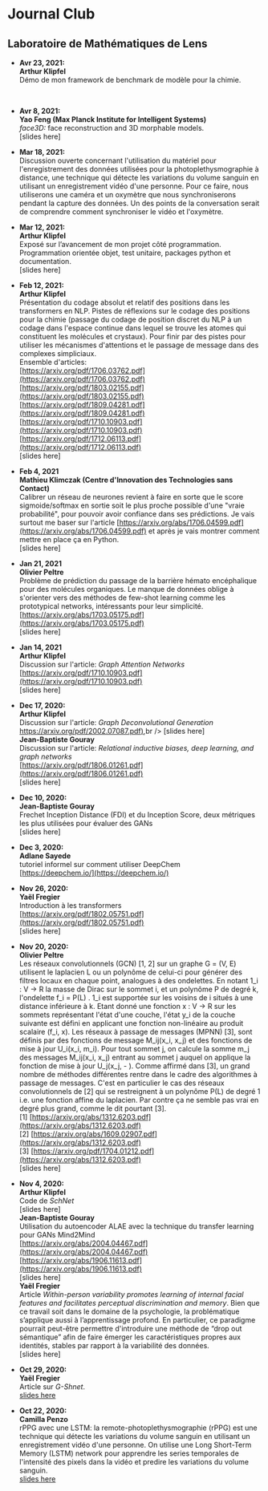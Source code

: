# Journal Club 
## Laboratoire de Mathématiques de Lens

- **Avr 23, 2021:**<br />
**Arthur Klipfel**<br />
Démo de mon framework de benchmark de modèle pour la chimie.<br />
<br />

- **Avr 8, 2021:**<br />
**Yao Feng (Max Planck Institute for Intelligent Systems)**<br />
*face3D:* face reconstruction and 3D morphable models.<br />
[slides here]<br />

- **Mar 18, 2021:**<br />
Discussion ouverte concernant l'utilisation du matériel pour l'enregistrement des données utilisées pour la photoplethysmographie à distance, une technique qui détecte les variations du volume sanguin en utilisant un enregistrement vidéo d'une personne. Pour ce faire, nous utiliserons une caméra et un oxymètre que nous synchroniserons pendant la capture des données. Un des points de la conversation serait de comprendre comment synchroniser le vidéo et l'oxymètre. <br />

- **Mar 12, 2021:**<br />
**Arthur Klipfel**<br />
Exposé sur l’avancement de mon projet côté programmation. Programmation orientée objet, test unitaire, packages python et documentation.<br />
[slides here]<br />

- **Feb 12, 2021:**<br />
**Arthur Klipfel**<br />
Présentation du codage absolut et relatif des positions dans les transformers en NLP. Pistes de réflexions sur le codage des positions pour la chimie (passage du codage de position discret du NLP à un codage dans l'espace continue dans lequel se trouve les atomes qui constituent les molécules et crystaux). Pour finir par des pistes pour utiliser les mécanismes d'attentions et le passage de message dans des complexes simpliciaux.<br />
Ensemble d'articles:<br />
[https://arxiv.org/pdf/1706.03762.pdf](https://arxiv.org/pdf/1706.03762.pdf)<br />
[https://arxiv.org/pdf/1803.02155.pdf](https://arxiv.org/pdf/1803.02155.pdf)<br />
[https://arxiv.org/pdf/1809.04281.pdf](https://arxiv.org/pdf/1809.04281.pdf)<br />
[https://arxiv.org/pdf/1710.10903.pdf](https://arxiv.org/pdf/1710.10903.pdf)<br />
[https://arxiv.org/pdf/1712.06113.pdf](https://arxiv.org/pdf/1712.06113.pdf)<br />
[slides here]<br />

- **Feb 4, 2021**<br />
**Mathieu Klimczak (Centre d'Innovation des Technologies sans Contact)**<br />
Calibrer un réseau de neurones revient à faire en sorte que le score sigmoide/softmax en sortie soit le plus proche possible d'une "vraie probabilité", pour pouvoir avoir confiance dans ses prédictions. Je vais surtout me baser sur l'article [https://arxiv.org/abs/1706.04599.pdf](https://arxiv.org/abs/1706.04599.pdf) et après je vais montrer comment mettre en place ça en Python.<br />
[slides here]<br />

- **Jan 21, 2021**<br />
**Olivier Peltre** <br />
Problème de prédiction du passage de la barrière hémato encéphalique pour des molécules organiques. Le manque de données oblige à s'orienter vers des méthodes de few-shot learning comme les prototypical networks, intéressants pour leur simplicité. <br />
[https://arxiv.org/abs/1703.05175.pdf](https://arxiv.org/abs/1703.05175.pdf)<br />
[slides here]<br />

- **Jan 14, 2021**<br />
**Arthur Klipfel** <br />
Discussion sur l'article: *Graph Attention Networks* <br />
[https://arxiv.org/pdf/1710.10903.pdf](https://arxiv.org/pdf/1710.10903.pdf) <br />
[slides here]<br />

- **Dec 17, 2020:** <br />
**Arthur Klipfel** <br />
Discussion sur l'article: *Graph Deconvolutional Generation*<br />
[https://arxiv.org/pdf/2002.07087.pdf)](https://arxiv.org/pdf/2002.07087.pdf),br />
[slides here]<br />
**Jean-Baptiste Gouray** <br />
Discussion sur l'article: *Relational inductive biases, deep learning, and graph networks* <br />
[https://arxiv.org/pdf/1806.01261.pdf](https://arxiv.org/pdf/1806.01261.pdf)<br />
[slides here]<br />

- **Dec 10, 2020:** <br />
**Jean-Baptiste Gouray** <br />
Frechet Inception Distance (FDI) et du Inception Score, deux métriques les plus utilisées pour évaluer des GANs <br />
[slides here]<br />

- **Dec 3, 2020:** <br />
**Adlane Sayede** <br />
tutoriel informel sur comment utiliser DeepChem<br />
[https://deepchem.io/](https://deepchem.io/)<br />

- **Nov 26, 2020:** <br />
**Yaël Fregier** <br />
Introduction à les transformers <br />
[https://arxiv.org/pdf/1802.05751.pdf](https://arxiv.org/pdf/1802.05751.pdf)<br />
[slides here]<br />

- **Nov 20, 2020:** <br />
**Olivier Peltre** <br />
Les réseaux convolutionnels (GCN) [1, 2] sur un graphe G = (V, E) utilisent le laplacien L ou un polynôme de celui-ci pour générer des filtres locaux en chaque point, analogues à des ondelettes. En notant 1_i : V -> R la masse de Dirac sur le sommet i, et un polynôme P de degré k, l'ondelette f_i = P(L) . 1_i est supportée sur les voisins de i situés à une distance inférieure à k. Etant donné une fonction x : V -> R sur les sommets représentant l'état d'une couche, l'état y_i de la couche suivante est défini en applicant une fonction non-linéaire au produit scalaire (f_i, x). Les réseaux à passage de messages (MPNN) [3], sont définis par des fonctions de message M_ij(x_i, x_j) et des fonctions de mise à jour U_i(x_i, m_i). Pour tout sommet j, on calcule la somme m_j des messages M_ij(x_i, x_j) entrant au sommet j auquel on applique la fonction de mise à jour U_j(x_j, - ).   Comme affirmé dans [3], un grand nombre de méthodes différentes rentre dans le cadre des algorithmes à passage de messages. C'est en particulier le cas des réseaux convolutionnels de [2] qui se restreignent à un polynôme P(L) de degré 1 i.e. une fonction affine du laplacien. Par contre ça ne semble pas vrai en degré plus grand, comme le dit pourtant [3].<br />
[1] [https://arxiv.org/abs/1312.6203.pdf](https://arxiv.org/abs/1312.6203.pdf)<br />
[2] [https://arxiv.org/abs/1609.02907.pdf](https://arxiv.org/abs/1312.6203.pdf)<br />
[3] [https://arxiv.org/pdf/1704.01212.pdf](https://arxiv.org/abs/1312.6203.pdf)<br />
[slides here]<br />

- **Nov 4, 2020:** <br />
**Arthur Klipfel** <br />
Code de *SchNet*<br />
[slides here]<br />
**Jean-Baptiste Gouray** <br />
Utilisation du autoencoder ALAE avec la technique du transfer learning pour GANs Mind2Mind <br />
[https://arxiv.org/abs/2004.04467.pdf](https://arxiv.org/abs/2004.04467.pdf)<br />
[https://arxiv.org/abs/1906.11613.pdf](https://arxiv.org/abs/1906.11613.pdf)<br />
[slides here]<br />
**Yaël Fregier**<br />
Article *Within-person variability promotes learning of internal facial features and facilitates perceptual discrimination and memory*. Bien que ce travail soit dans le domaine de la psychologie, la problématique s’applique aussi à l’apprentissage profond. En particulier, ce paradigme pourrait peut-être permettre d'introduire une méthode de “drop out sémantique” afin de faire émerger les caractéristiques propres aux identités, stables par rapport à la variabilité des données. <br />
[slides here]<br />

- **Oct 29, 2020:** <br />
**Yaël Fregier** <br />
Article sur *G-Shnet*.<br />
[slides here](yael_2020_10_29.pdf)<br />

- **Oct 22, 2020:** <br />
**Camilla Penzo** <br />
rPPG avec une LSTM: la remote-photoplethysmographie (rPPG) est une technique qui détecte les variations du volume sanguin en utilisant un enregistrement vidéo d'une personne. On utilise une Long Short-Term Memory (LSTM) network pour apprendre les series temporales de l'intensité des pixels dans la vidéo et predire les variations du volume sanguin. <br />
[slides here](camilla_2020_10_22.pdf)<br />
